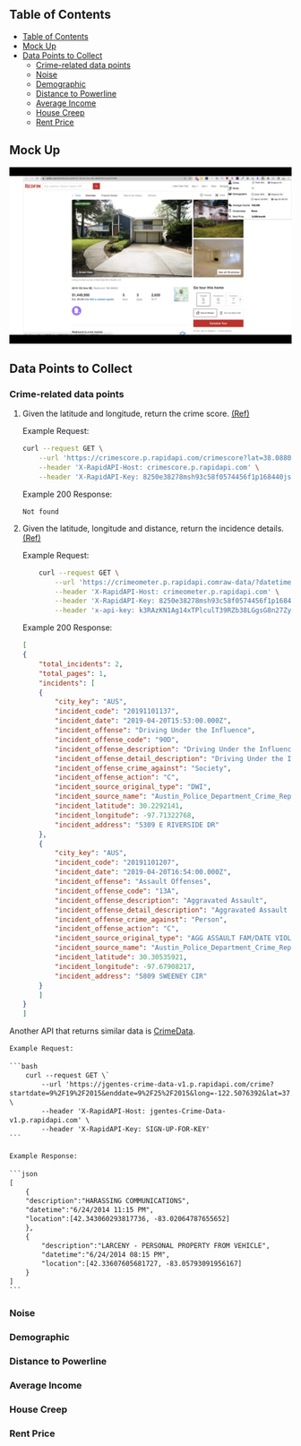## Table of Contents
- [Table of Contents](#table-of-contents)
- [Mock Up](#mock-up)
- [Data Points to Collect](#data-points-to-collect)
  - [Crime-related data points](#crime-related-data-points)
  - [Noise](#noise)
  - [Demographic](#demographic)
  - [Distance to Powerline](#distance-to-powerline)
  - [Average Income](#average-income)
  - [House Creep](#house-creep)
  - [Rent Price](#rent-price)

## Mock Up
![mockup](mockup.png)

## Data Points to Collect
### Crime-related data points
  
1. Given the latitude and longitude, return the crime score. [(Ref)](https://rapidapi.com/yourmapper/api/crimescore/) 

    Example Request:
    ```bash
    curl --request GET \
        --url 'https://crimescore.p.rapidapi.com/crimescore?lat=38.08809&lon=-85.679626&f=json&id=174' \
        --header 'X-RapidAPI-Host: crimescore.p.rapidapi.com' \
        --header 'X-RapidAPI-Key: 8250e38278msh93c58f0574456f1p168440jsn5404cf0da539'
    ```
    Example 200 Response:
    ```
    Not found
    ```
   
2. Given the latitude, longitude and distance, return the incidence details. [(Ref)](https://rapidapi.com/crimeometer/api/crimeometer/)

    Example Request:
    ```bash
        curl --request GET \
            --url 'https://crimeometer.p.rapidapi.comraw-data/?datetime_end=%3CREQUIRED%3E&lat=%3CREQUIRED%3E&datetime_ini=%3CREQUIRED%3E&lon=%3CREQUIRED%3E&distance=%3CREQUIRED%3E' \
            --header 'X-RapidAPI-Host: crimeometer.p.rapidapi.com' \
            --header 'X-RapidAPI-Key: 8250e38278msh93c58f0574456f1p168440jsn5404cf0da539' \
            --header 'x-api-key: k3RAzKN1Ag14xTPlculT39RZb38LGgsG8n27ZycG'
    ```

    Example 200 Response:
    ```json
    [
    {
        "total_incidents": 2,
        "total_pages": 1,
        "incidents": [
        {
            "city_key": "AUS",
            "incident_code": "20191101137",
            "incident_date": "2019-04-20T15:53:00.000Z",
            "incident_offense": "Driving Under the Influence",
            "incident_offense_code": "90D",
            "incident_offense_description": "Driving Under the Influence",
            "incident_offense_detail_description": "Driving Under the Influence at 5309 E RIVERSIDE DR",
            "incident_offense_crime_against": "Society",
            "incident_offense_action": "C",
            "incident_source_original_type": "DWI",
            "incident_source_name": "Austin_Police_Department_Crime_Reports",
            "incident_latitude": 30.2292141,
            "incident_longitude": -97.71322768,
            "incident_address": "5309 E RIVERSIDE DR"
        },
        {
            "city_key": "AUS",
            "incident_code": "20191101207",
            "incident_date": "2019-04-20T16:54:00.000Z",
            "incident_offense": "Assault Offenses",
            "incident_offense_code": "13A",
            "incident_offense_description": "Aggravated Assault",
            "incident_offense_detail_description": "Aggravated Assault at 5809 SWEENEY CIR",
            "incident_offense_crime_against": "Person",
            "incident_offense_action": "C",
            "incident_source_original_type": "AGG ASSAULT FAM/DATE VIOLENCE",
            "incident_source_name": "Austin_Police_Department_Crime_Reports",
            "incident_latitude": 30.30535921,
            "incident_longitude": -97.67908217,
            "incident_address": "5809 SWEENEY CIR"
        }
        ]
    }
    ]
    ```

Another API that returns similar data is [CrimeData](http`://rapidapi.com/jgentes/api/crime-data/).

    Example Request:

    ```bash
        curl --request GET \`
            --url 'https://jgentes-crime-data-v1.p.rapidapi.com/crime?startdate=9%2F19%2F2015&enddate=9%2F25%2F2015&long=-122.5076392&lat=37.757815' \
            --header 'X-RapidAPI-Host: jgentes-Crime-Data-v1.p.rapidapi.com' \
            --header 'X-RapidAPI-Key: SIGN-UP-FOR-KEY'
    ```

    Example Response:

    ```json
    [
        {
        "description":"HARASSING COMMUNICATIONS",
        "datetime":"6/24/2014 11:15 PM",
        "location":[42.343060293817736, -83.02064787655652]
        },
        {
            "description":"LARCENY - PERSONAL PROPERTY FROM VEHICLE",
            "datetime":"6/24/2014 08:15 PM",
            "location":[42.33607605681727, -83.05793091956167]
        }
    ]
    ```

### Noise
### Demographic
### Distance to Powerline
### Average Income
### House Creep
### Rent Price